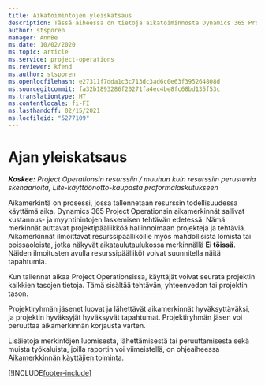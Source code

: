 ```yaml
---
title: Aikatoimintojen yleiskatsaus
description: Tässä aiheessa on tietoja aikatoiminnosta Dynamics 365 Project Operationsissa.
author: stsporen
manager: AnnBe
ms.date: 10/02/2020
ms.topic: article
ms.service: project-operations
ms.reviewer: kfend
ms.author: stsporen
ms.openlocfilehash: e27311f7dda1c3c713dc3ad6c0e63f395264808d
ms.sourcegitcommit: fa32b1893286f20271fa4ec4be8fc68bd135f53c
ms.translationtype: HT
ms.contentlocale: fi-FI
ms.lasthandoff: 02/15/2021
ms.locfileid: "5277109"
---
```

# <a name="time-overview"></a>Ajan yleiskatsaus

_**Koskee:** Project Operationsin resurssiin / muuhun kuin resurssiin perustuvia skenaarioita, Lite-käyttöönotto-kaupasta proformalaskutukseen_

Aikamerkintä on prosessi, jossa tallennetaan resurssin todellisuudessa käyttämä aika. Dynamics 365 Project Operationsin aikamerkinnät sallivat kustannus- ja myyntihintojen laskemisen tehtävän edetessä. Nämä merkinnät auttavat projektipäällikköä hallinnoimaan projekteja ja tehtäviä. Aikamerkinnät ilmoittavat resurssipäälliköille myös mahdollisista lomista tai poissaoloista, jotka näkyvät aikataulutaulukossa merkinnällä **Ei töissä**. Näiden ilmoitusten avulla resurssipäälliköt voivat suunnitella näitä tapahtumia.

Kun tallennat aikaa Project Operationsissa, käyttäjät voivat seurata projektin kaikkien tasojen tietoja. Tämä sisältää tehtävän, yhteenvedon tai projektin tason.

Projektiryhmän jäsenet luovat ja lähettävät aikamerkinnät hyväksyttäväksi, ja projektin hyväksyjät hyväksyvät tapahtumat. Projektiryhmän jäsen voi peruuttaa aikamerkinnän korjausta varten.

Lisäietoja merkintöjen luomisesta, lähettämisestä tai peruuttamisesta sekä muista työkaluista, joilla raportin voi viimeistellä, on ohjeaiheessa [Aikamerkkinnän käyttäjien toiminta](ui-behavior-time.md).



[!INCLUDE[footer-include](../includes/footer-banner.md)]